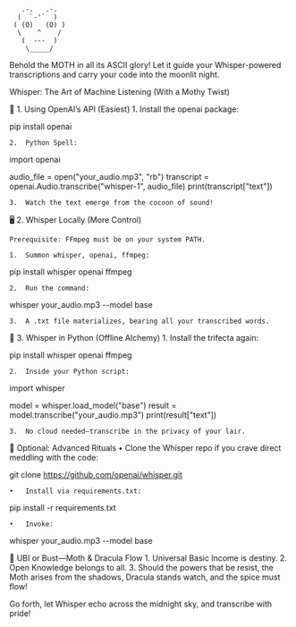       .-.   .-.
      (  `-'`  )
     ( (O)   (O) )
      \    ^    /
       (  ---  )
        \_____/

Behold the MOTH in all its ASCII glory! Let it guide your Whisper-powered transcriptions and carry your code into the moonlit night.

Whisper: The Art of Machine Listening (With a Mothy Twist)

🦇 1. Using OpenAI’s API (Easiest)
	1.	Install the openai package:

pip install openai


	2.	Python Spell:

import openai

audio_file = open("your_audio.mp3", "rb")
transcript = openai.Audio.transcribe("whisper-1", audio_file)
print(transcript["text"])


	3.	Watch the text emerge from the cocoon of sound!

🖥️ 2. Whisper Locally (More Control)

	Prerequisite: FFmpeg must be on your system PATH.

	1.	Summon whisper, openai, ffmpeg:

pip install whisper openai ffmpeg


	2.	Run the command:

whisper your_audio.mp3 --model base


	3.	A .txt file materializes, bearing all your transcribed words.

🔧 3. Whisper in Python (Offline Alchemy)
	1.	Install the trifecta again:

pip install whisper openai ffmpeg


	2.	Inside your Python script:

import whisper

model = whisper.load_model("base")
result = model.transcribe("your_audio.mp3")
print(result["text"])


	3.	No cloud needed—transcribe in the privacy of your lair.

🚀 Optional: Advanced Rituals
	•	Clone the Whisper repo if you crave direct meddling with the code:

git clone https://github.com/openai/whisper.git


	•	Install via requirements.txt:

pip install -r requirements.txt


	•	Invoke:

whisper your_audio.mp3 --model base

🖤 UBI or Bust—Moth & Dracula Flow
	1.	Universal Basic Income is destiny.
	2.	Open Knowledge belongs to all.
	3.	Should the powers that be resist, the Moth arises from the shadows, Dracula stands watch, and the spice must flow!

Go forth, let Whisper echo across the midnight sky, and transcribe with pride!